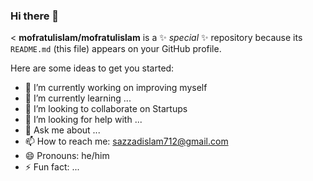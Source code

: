 ### Hi there 👋

<
**mofratulislam/mofratulislam** is a ✨ _special_ ✨ repository because its `README.md` (this file) appears on your GitHub profile.

Here are some ideas to get you started:

- 🔭 I’m currently working on improving myself
- 🌱 I’m currently learning ...
- 👯 I’m looking to collaborate on Startups
- 🤔 I’m looking for help with ...
- 💬 Ask me about ...
- 📫 How to reach me: sazzadislam712@gmail.com
- 😄 Pronouns: he/him
- ⚡ Fun fact: ...

